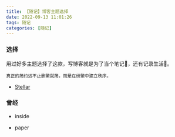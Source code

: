 ```yaml
---
title: 【随记】博客主题选择
date: 2022-09-13 11:01:26
tags: 随记
categories: [随记]
---
```


### 选择
用过好多主题选择了这款，写博客就是为了当个笔记📒，还有记录生活📝。

`真正的简约远不止删繁就简，而是在纷繁中建立秩序。`

- [Stellar](https://xaoxuu.com/)




### 曾经
- inside

- paper

